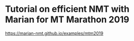 # Tutorial on efficient NMT with Marian for MT Marathon 2019

https://marian-nmt.github.io/examples/mtm2019
